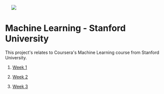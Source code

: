 &nbsp;&nbsp;&nbsp;&nbsp; 
![](./img/stanford.jpeg)

Machine Learning - Stanford University
=========================================
This project's relates to Coursera's Machine Learning course from Stanford University.

  1. [Week 1](./week1/README.md)
  
  1. [Week 2](./week2/README.md)
  
  1. [Week 3](./week3/README.md)
